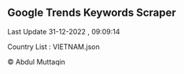 

## Google Trends Keywords Scraper 
 
Last Update 31-12-2022 , 09:09:14

Country List :
VIETNAM.json



© Abdul Muttaqin 
